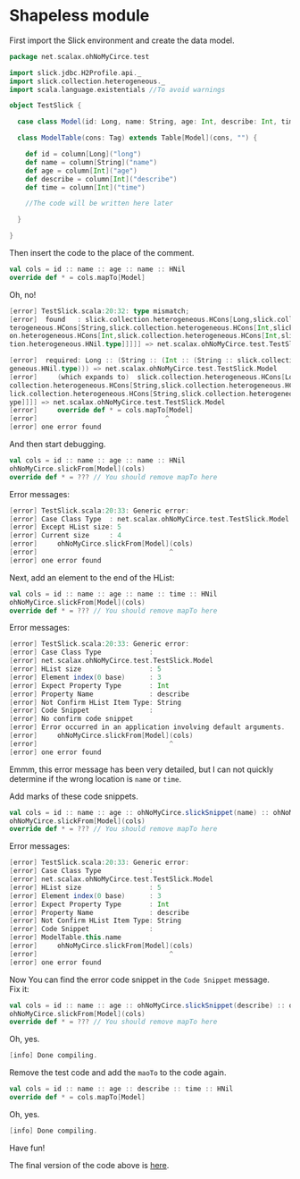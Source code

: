 Shapeless module
============================

First import the Slick environment and create the data model.

```scala
package net.scalax.ohNoMyCirce.test

import slick.jdbc.H2Profile.api._
import slick.collection.heterogeneous._
import scala.language.existentials //To avoid warnings

object TestSlick {

  case class Model(id: Long, name: String, age: Int, describe: Int, time: Int)

  class ModelTable(cons: Tag) extends Table[Model](cons, "") {

    def id = column[Long]("long")
    def name = column[String]("name")
    def age = column[Int]("age")
    def describe = column[Int]("describe")
    def time = column[Int]("time")

    //The code will be written here later

  }

}
```

Then insert the code to the place of the comment.

```scala
val cols = id :: name :: age :: name :: HNil
override def * = cols.mapTo[Model]
```

Oh, no!
```scala
[error] TestSlick.scala:20:32: type mismatch;
[error]  found   : slick.collection.heterogeneous.HCons[Long,slick.collection.he
terogeneous.HCons[String,slick.collection.heterogeneous.HCons[Int,slick.collecti
on.heterogeneous.HCons[Int,slick.collection.heterogeneous.HCons[Int,slick.collec
tion.heterogeneous.HNil.type]]]]] => net.scalax.ohNoMyCirce.test.TestSlick.Model

[error]  required: Long :: (String :: (Int :: (String :: slick.collection.hetero
geneous.HNil.type))) => net.scalax.ohNoMyCirce.test.TestSlick.Model
[error]     (which expands to)  slick.collection.heterogeneous.HCons[Long,slick.
collection.heterogeneous.HCons[String,slick.collection.heterogeneous.HCons[Int,s
lick.collection.heterogeneous.HCons[String,slick.collection.heterogeneous.HNil.t
ype]]]] => net.scalax.ohNoMyCirce.test.TestSlick.Model
[error]     override def * = cols.mapTo[Model]
[error]                                ^
[error] one error found
```

And then start debugging.
```scala
val cols = id :: name :: age :: name :: HNil
ohNoMyCirce.slickFrom[Model](cols)
override def * = ??? // You should remove mapTo here
```

Error messages:
```scala
[error] TestSlick.scala:20:33: Generic error:
[error] Case Class Type  : net.scalax.ohNoMyCirce.test.TestSlick.Model
[error] Except HList size: 5
[error] Current size     : 4
[error]     ohNoMyCirce.slickFrom[Model](cols)
[error]                                 ^
[error] one error found
```

Next, add an element to the end of the HList:
```scala
val cols = id :: name :: age :: name :: time :: HNil
ohNoMyCirce.slickFrom[Model](cols)
override def * = ??? // You should remove mapTo here
```

Error messages:
```scala
[error] TestSlick.scala:20:33: Generic error:
[error] Case Class Type            :
[error] net.scalax.ohNoMyCirce.test.TestSlick.Model
[error] HList size                 : 5
[error] Element index(0 base)      : 3
[error] Expect Property Type       : Int
[error] Property Name              : describe
[error] Not Confirm HList Item Type: String
[error] Code Snippet               :
[error] No confirm code snippet
[error] Error occurred in an application involving default arguments.
[error]     ohNoMyCirce.slickFrom[Model](cols)
[error]                                 ^
[error] one error found
```

Emmm, this error message has been very detailed, but
I can not quickly determine if the wrong location is
`name` or `time`.  
  
Add marks of these code snippets.
```scala
val cols = id :: name :: age :: ohNoMyCirce.slickSnippet(name) :: ohNoMyCirce.slickSnippet(time) :: HNil
ohNoMyCirce.slickFrom[Model](cols)
override def * = ??? // You should remove mapTo here
```

Error messages:
```scala
[error] TestSlick.scala:20:33: Generic error:
[error] Case Class Type            :
[error] net.scalax.ohNoMyCirce.test.TestSlick.Model
[error] HList size                 : 5
[error] Element index(0 base)      : 3
[error] Expect Property Type       : Int
[error] Property Name              : describe
[error] Not Confirm HList Item Type: String
[error] Code Snippet               :
[error] ModelTable.this.name
[error]     ohNoMyCirce.slickFrom[Model](cols)
[error]                                 ^
[error] one error found
```

Now You can find the error code snippet in the
`Code Snippet` message.  
Fix it:
```scala
val cols = id :: name :: age :: ohNoMyCirce.slickSnippet(describe) :: ohNoMyCirce.slickSnippet(time) :: HNil
ohNoMyCirce.slickFrom[Model](cols)
override def * = ??? // You should remove mapTo here
```

Oh, yes.
```scala
[info] Done compiling.
```

Remove the test code and add the `maoTo` to the code again.  

```scala
val cols = id :: name :: age :: describe :: time :: HNil
override def * = cols.mapTo[Model]
```

Oh, yes.
```scala
[info] Done compiling.
```

Have fun!

The final version of the code above is [here](https://github.com/djx314/ohNoMyCirce/blob/master/src/test/scala/net/scalax/ohNoMyCirce/test/TestSlick.scala).
